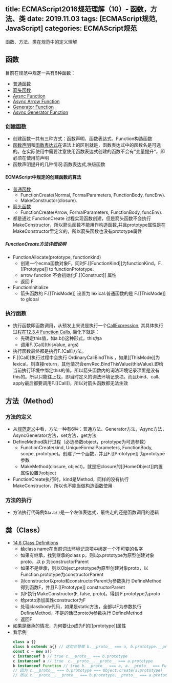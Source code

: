 title: ECMAScript2016规范理解（10）- 函数，方法、类
date: 2019.11.03
tags: [ECMAScript规范, JavaScript]
categories: ECMAScript规范
---
函数、方法、类在规范中的定义理解
<!--more-->
## 函数
目前在规范中规定一共有6种函数：
  * [普通函数](https://tc39.es/ecma262/#sec-function-definitions)
  * [箭头函数](https://tc39.es/ecma262/#sec-arrow-function-definitions)
  * [Aysnc Function](https://tc39.es/ecma262/#sec-async-function-definitions)
  * [Async Arrow Function](https://tc39.es/ecma262/#sec-async-arrow-function-definitions)
  * [Generator Function](https://tc39.es/ecma262/#sec-generator-function-definitions)
  * [Async Generator Function](https://tc39.es/ecma262/#sec-async-generator-function-definitions)

### 创建函数
* 创建函数一共有三种方式：函数声明、函数表达式、Function构造函数
* [函数声明](https://tc39.es/ecma262/#sec-function-definitions)和[函数表达式](https://tc39.es/ecma262/#prod-FunctionExpression)在语法上的区别就是，函数表达式中的函数名是可选的。在实际使用中需要注意使用函数表达式创建的函数不会有”变量提升“，即必须在使用前声明
* 函数声明提升的几种情况:函数表达式,块级函数

#### ECMAScript中规定的创建函数的算法
* [普通函数](https://tc39.es/ecma262/#sec-function-definitions-runtime-semantics-evaluation)
  + FunctionCreate(Normal, FormalParameters, FunctionBody, funcEnv).
  + MakeConstructor(closure).
* [箭头函数](https://tc39.es/ecma262/#sec-arrow-function-definitions-runtime-semantics-evaluation)
  + FunctionCreate(Arrow, FormalParameters, FunctionBody, funcEnv).
* 都是通过 FunctionCreate 过程实现函数创建，但是箭头函数不会执行MakeConstructor，所以箭头函数不能用作构造函数,并且prototype属性是在MakeConstructor里定义的，所以箭头函数也没有prototype属性

##### FunctionCreate方法详细说明
* FunctionAllocate(prototype, functionkind)
  + 创建一个ecma函数对象F，同时F.[[FunctionKind]]为functionKind。F.[[Prototype]] to functionPrototype.
  + arrow function 不会初始化F.[[Construct]] 属性
  + 返回 F
* FunctionInitialize
  + 箭头函数的 F.[[ThisMode]] 设置为 lexical.普通函数的是 F.[[ThisMode]] to global

### 执行函数
* 执行函数即函数调用，从预发上来说是执行一个[CallExpression](https://tc39.es/ecma262/#prod-CallExpression), 其具体执行过程在[12.3.4 Function Calls](https://tc39.es/ecma262/#sec-function-calls), 简化下就是：
  + 先确定this值，如a.b()这种形式，this为a
  + 调用F.[Call](thisValue, args)
* 执行函数最终都是执行F.[Call]方法。
* F.[[Call]]执行过程中会执行 OrdinaryCallBindThis ，如果[[ThisMode]]为 lexical。则直接return，其他情况会envRec.BindThisValue(thisValue).即给当前执行环境中绑定this的值。所以箭头函数内的词法环境记录项里是没有this的。所以只能往上找，即当时定义的词法环境记录项。而且bind、call、apply最后都要调用F.[[Call]]，所以对箭头函数都无法生效

## 方法（Method）
### 方法的定义
* 从[规范定义](https://tc39.es/ecma262/#sec-method-definitions)中看，方法一种有6种：普通方法、Generator方法，Async方法，AsyncGenerator方法，set方法，get方法
* DefineMethod执行过程（必选参数object，prototype为可选参数）
  + FunctionCreate(kind, UniqueFormalParameters, FunctionBody, scope, prototype)。创建了一个函数，并且F.[[Prototype]] 为prototype参数
  + MakeMethod(closure, object)，就是把closure的[[HomeObject]]内置属性设置为object
* FunctionCreate执行时，kind是Method，同样的没有执行MakeConstructor，所以也不能当做构造函数使用

### 方法的执行
* 方法执行代码例如`a.b()`是一个左值表达式，最终走的还是函数调用的逻辑

## 类（Class）
* [14.6 Class Definitions](https://tc39.es/ecma262/#sec-class-definitions)
  + 给class name在当前词法环境记录项中绑定一个不可变的名字
  + 如果有继承，找到继承的class p，则以p.prototype为原型创建对象proto，以 p 为constructorParent
  + 如果不是继承，则以Object.prototype为原型创建对象proto，以Function.prototype为constructorParent
  + 对constructor以proto和constructorParent为参数执行 DefineMethod 得到函数F，并且F.[[Prototype]] constructorParent
  + 对F执行MakeConstructor(F, false, proto)。得到 F.prototype为proto
  + 给proto添加属性constructor为F
  + 处理classbody代码，如果是static方法，全部以F为参数执行 DefineMethod，不是的话已proto为参数执行 DefineMethod
  + 返回F
* 如果是继承的情况，为何要让p成为F的[[prototype]]属性
* 看示例
  ```JavaScript
  class a {}
  class b extends a{} // 这句会导致 b.__proto__ === a, b.prototype.__proto__ === a.prototype
  const c = new a()
  c instanceof b // true c.__proto__ === b.prototype
  c instanceof a // true  c.__proto__.__proto__ === a.prototype
  b instanceof Function // true b.__proto__ === a, a.__proto__ === Function.prototype
  // 因为 c.__proto__ === b.prototype === Object.create(a.prototype)
  // 所以 c.__proto__.__proto__ === b.prototype.__proto__ === a.prototype
  ```

